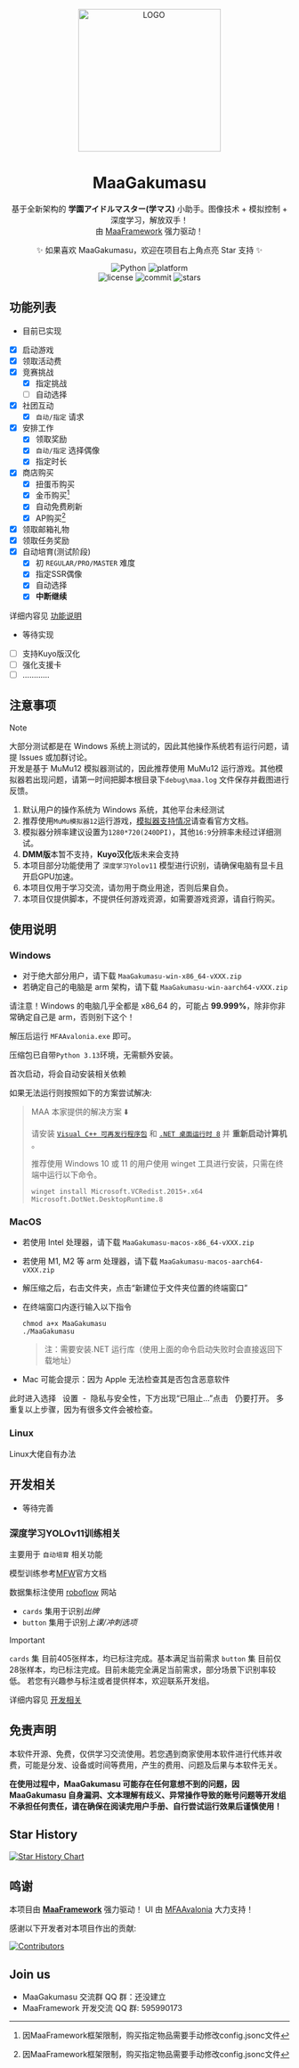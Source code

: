 <!-- markdownlint-disable MD033 MD041 -->

<p align="center">
  <img alt="LOGO" src="https://github.com/user-attachments/assets/d22b9752-5b71-4423-95c7-30f9eb0b2923" width="256" height="256" />
</p>

<div align="center">

# MaaGakumasu

基于全新架构的 **学園アイドルマスター(学マス)** 小助手。图像技术 + 模拟控制 + 深度学习，解放双手！  
由 [MaaFramework](https://github.com/MaaXYZ/MaaFramework) 强力驱动！

✨ 如果喜欢 MaaGakumasu，欢迎在项目右上角点亮 Star 支持 ✨
</div>

<p align="center">
  <img alt="Python" src="https://img.shields.io/badge/Python-3776AB?logo=python&logoColor=white">
  <img alt="platform" src="https://img.shields.io/badge/platform-Windows%20%7C%20Linux%20%7C%20macOS-blueviolet">
  <br>
  <img alt="license" src="https://img.shields.io/github/license/SuperWaterGod/MaaGakumasu">
  <img alt="commit" src="https://img.shields.io/github/commit-activity/m/SuperWaterGod/MaaGakumasu">
  <img alt="stars" src="https://img.shields.io/github/stars/SuperWaterGod/MaaGakumasu?style=social">
</p>


## 功能列表

- 目前已实现

- [x] 启动游戏
- [x] 领取活动费
- [x] 竞赛挑战
  - [x] 指定挑战
  - [ ] 自动选择
- [x] 社团互动
  - [x] `自动/指定` 请求
- [x] 安排工作
  - [x] 领取奖励
  - [x] `自动/指定` 选择偶像
  - [x] 指定时长
- [x] 商店购买
  - [x] 扭蛋币购买
  - [x] 金币购买[^1]
  - [x] 自动免费刷新
  - [X] AP购买[^1]
- [x] 领取邮箱礼物
- [x] 领取任务奖励
- [x] 自动培育(测试阶段)
  - [x] 初 `REGULAR/PRO/MASTER` 难度
  - [x] 指定SSR偶像
  - [x] 自动选择
  - [x] **中断继续**

详细内容见 [功能说明](docs/zh_cn/功能说明.md)

[^1]: 因MaaFramework框架限制，购买指定物品需要手动修改config.jsonc文件

- 
  等待实现

- [ ] 支持Kuyo版汉化
- [ ] 强化支援卡
- [ ] …………

## 注意事项

> [!NOTE]  
> 大部分测试都是在 Windows 系统上测试的，因此其他操作系统若有运行问题，请提 Issues 或加群讨论。  
> 开发是基于 MuMu12 模拟器测试的，因此推荐使用 MuMu12 运行游戏。其他模拟器若出现问题，请第一时间把脚本根目录下`debug\maa.log` 文件保存并截图进行反馈。

1. 默认用户的操作系统为 Windows 系统，其他平台未经测试
2. 推荐使用`MuMu模拟器12`运行游戏，[模拟器支持情况](https://maa.plus/docs/zh-cn/manual/device/windows.html)请查看官方文档。
3. 模拟器分辨率建议设置为`1280*720(240DPI)`，其他`16:9`分辨率未经过详细测试。
4. **DMM版**本暂不支持，**Kuyo汉化**版未来会支持
5. 本项目部分功能使用了 `深度学习Yolov11` 模型进行识别，请确保电脑有显卡且开启GPU加速。
6. 本项目仅用于学习交流，请勿用于商业用途，否则后果自负。
7. 本项目仅提供脚本，不提供任何游戏资源，如需要游戏资源，请自行购买。


## 使用说明

### Windows

- 对于绝大部分用户，请下载 `MaaGakumasu-win-x86_64-vXXX.zip`
- 若确定自己的电脑是 arm 架构，请下载 `MaaGakumasu-win-aarch64-vXXX.zip`

请注意！Windows 的电脑几乎全都是 x86_64 的，可能占 **99.999%**，除非你非常确定自己是 arm，否则别下这个！

解压后运行 `MFAAvalonia.exe` 即可。

压缩包已自带`Python 3.13`环境，无需额外安装。

首次启动，将会自动安装相关依赖

如果无法运行则按照如下的方案尝试解决:

> MAA 本家提供的解决方案 ⬇️
>
> 请安装 [`Visual C++ 可再发行程序包`](https://aka.ms/vs/17/release/vc_redist.x64.exe) 和 [`.NET 桌面运行时 8`](https://dotnet.microsoft.com/en-us/download/dotnet/8.0#:~:text=Binaries-,Windows,-x64) 并 **重新启动计算机** 。
>
> 推荐使用 Windows 10 或 11 的用户使用 winget 工具进行安装，只需在终端中运行以下命令。
>
> ```
> winget install Microsoft.VCRedist.2015+.x64 Microsoft.DotNet.DesktopRuntime.8
> ```

### MacOS

- 若使用 Intel 处理器，请下载 `MaaGakumasu-macos-x86_64-vXXX.zip`
- 若使用 M1, M2 等 arm 处理器，请下载 `MaaGakumasu-macos-aarch64-vXXX.zip`
- 解压缩之后，右击文件夹，点击“新建位于文件夹位置的终端窗口”
- 在终端窗口内逐行输入以下指令

  ```
  chmod a+x MaaGakumasu
  ./MaaGakumasu
  ```
  > 注：需要安装.NET 运行库（使用上面的命令启动失败时会直接返回下载地址）

- Mac 可能会提示：因为 Apple 无法检查其是否包含恶意软件

此时进入选择   设置  -  隐私与安全性，下方出现“已阻止…”点击   仍要打开。
多重复以上步骤，因为有很多文件会被检查。


### Linux

Linux大佬自有办法


## 开发相关

- 等待完善

### 深度学习YOLOv11训练相关

主要用于 `自动培育` 相关功能

模型训练参考[MFW](https://github.com/MaaXYZ/MaaNeuralNetworkCookbook/tree/main/NeuralNetworkDetect)官方文档

数据集标注使用 [roboflow](https://app.roboflow.com/gakumasu) 网站

- `cards` 集用于识别*出牌*
- `button` 集用于识别*上课/冲刺选项*

> [!IMPORTANT]
> `cards` 集 目前405张样本，均已标注完成。基本满足当前需求
> `button` 集 目前仅28张样本，均已标注完成。目前未能完全满足当前需求，部分场景下识别率较低。
> 若您有兴趣参与标注或者提供样本，欢迎联系开发组。

详细内容见 [开发相关](docs/zh_cn/开发相关.md)

## 免责声明

本软件开源、免费，仅供学习交流使用。若您遇到商家使用本软件进行代练并收费，可能是分发、设备或时间等费用，产生的费用、问题及后果与本软件无关。

**在使用过程中，MaaGakumasu 可能存在任何意想不到的问题，因 MaaGakumasu 自身漏洞、文本理解有歧义、异常操作导致的账号问题等开发组不承担任何责任，请在确保在阅读完用户手册、自行尝试运行效果后谨慎使用！**


## Star History

<a href="https://www.star-history.com/#SuperWaterGod/MaaGakumasu&Date">
 <picture>
   <source media="(prefers-color-scheme: dark)" srcset="https://api.star-history.com/svg?repos=SuperWaterGod/MaaGakumasu&type=Date&theme=dark" />
   <source media="(prefers-color-scheme: light)" srcset="https://api.star-history.com/svg?repos=SuperWaterGod/MaaGakumasu&type=Date" />
   <img alt="Star History Chart" src="https://api.star-history.com/svg?repos=SuperWaterGod/MaaGakumasu&type=Date" />
 </picture>
</a>

## 鸣谢

本项目由 **[MaaFramework](https://github.com/MaaXYZ/MaaFramework)** 强力驱动！
UI 由 [MFAAvalonia](https://github.com/SweetSmellFox/MFAAvalonia) 大力支持！

感谢以下开发者对本项目作出的贡献:

[![Contributors](https://contrib.rocks/image?repo=SuperWaterGod/MaaGakumasu&max=1000)](https://github.com/SuperWaterGod/MaaGakumasu/graphs/contributors)

## Join us
- MaaGakumasu 交流群 QQ 群：还没建立
- MaaFramework 开发交流 QQ 群: 595990173